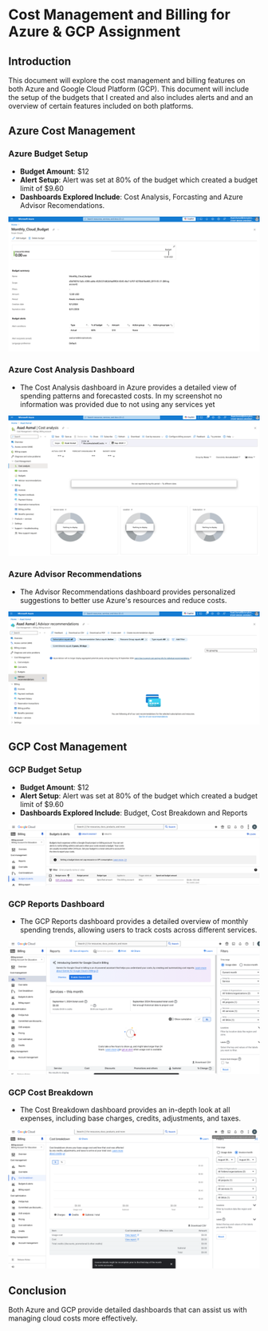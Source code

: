 # Cost Management and Billing for Azure & GCP Assignment #

## Introduction ##

  This document will explore the cost management and billing features on both Azure and Google Cloud Platform (GCP). 
  This document will include the setup of the budgets that I created and also includes alerts and and an overview of certain features included on both platforms.

## Azure Cost Management ##

### Azure Budget Setup ###

- **Budget Amount**: $12
- **Alert Setup**: Alert was set at 80% of the budget which created a budget limit of $9.60
- **Dashboards Explored Include**: Cost Analysis, Forcasting and Azure Advisor Recomendations.
  
![Azure Budget Setup](screenshots/Azure_Budget_Final.png) 

### Azure Cost Analysis Dashboard ###

- The Cost Analysis dashboard in Azure provides a detailed view of spending patterns and forecasted costs. In my screenshot no information was provided due to not using any services yet

![Azure Cost Analysis](screenshots/Azure_Cost_Analysis_Dashboard.png)

### Azure Advisor Recommendations ###

- The Advisor Recommendations dashboard provides personalized suggestions to better use Azure's resources and reduce costs. 

![Azure Advisor Recommendations](screenshots/Azure_Advisor_Recommendations_Dashboard.png)

## GCP Cost Management ##

### GCP Budget Setup ###
- **Budget Amount**: $12
- **Alert Setup**: Alert was set at 80% of the budget which created a budget limit of $9.60
- **Dashboards Explored Include**: Budget, Cost Breakdown and Reports

![GCP Budget Setup](screenshots/GCP_Budget_Final.png)

### GCP Reports Dashboard ###
- The GCP Reports dashboard provides a detailed overview of monthly spending trends, allowing users to track costs across different services. 

![GCP Reports Dashboard](screenshots/GCP_Reports_Dashboard.png)

### GCP Cost Breakdown ###
- The Cost Breakdown dashboard provides an in-depth look at all expenses, including base charges, credits, adjustments, and taxes. 

![GCP Cost Breakdown](screenshots/GCP_Cost_Breakdown_Dashboard.png)

## Conclusion ##
Both Azure and GCP provide detailed dashboards that can assist us with managing cloud costs more effectively. 

  
